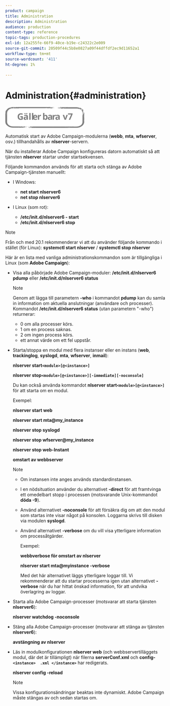 ```yaml
---
product: campaign
title: Administration
description: Administration
audience: production
content-type: reference
topic-tags: production-procedures
exl-id: 12a255fe-66f9-40ce-b19e-c24322c2e009
source-git-commit: 20509f44c5b8e0827a09f44dffdf2ec9d11652a1
workflow-type: tm+mt
source-wordcount: '411'
ht-degree: 1%

---
```


# Administration{#administration}

![](../../assets/v7-only.svg)

Automatisk start av Adobe Campaign-modulerna (**webb**, **mta**, **wfserver**, osv.) tillhandahålls av **nlserver**-servern.

När du installerar Adobe Campaign konfigureras datorn automatiskt så att tjänsten **nlserver** startar under startsekvensen.

Följande kommandon används för att starta och stänga av Adobe Campaign-tjänsten manuellt:

* I Windows:

   * **net start nlserver6**
   * **net stop nlserver6**

* I Linux (som rot):

   * **/etc/init.d/nlserver6 - start**
   * **/etc/init.d/nlserver6 stop**

>[!NOTE]
>
>Från och med 20.1 rekommenderar vi att du använder följande kommando i stället (för Linux): **systemctl start nlserver** / **systemctl stop nlserver**

Här är en lista med vanliga administrationskommandon som är tillgängliga i Linux (som **Adobe Campaign**):

* Visa alla påbörjade Adobe Campaign-moduler: **/etc/init.d/nlserver6 pdump** eller **/etc/init.d/nlserver6 status**

   >[!NOTE]
   >
   >Genom att lägga till parametern **-who** i kommandot **pdump** kan du samla in information om aktuella anslutningar (användare och processer).\
   >Kommandot **/etc/init.d/nlserver6 status** (utan parametern &quot;-who&quot;) returnerar:
   >
   >    * 0 om alla processer körs.
   >    * 1 om en process saknas.
   >    * 2 om ingen process körs.
   >    * ett annat värde om ett fel uppstår.


* Starta/stoppa en modul med flera instanser eller en instans (**web**, **trackinglog**, **syslogd**, **mta**, **wfserver**, **inmail**):

   **nlserver start`<module>[@<instance>]`**

   **nlserver stop`<module>[@<instance>][-immediate][-noconsole]`**

   Du kan också använda kommandot **nlserver start`<module>[@<instance>]`** för att starta om en modul.

   Exempel:

   **nlserver start web**

   **nlserver start mta@my_instance**

   **nlserver stop syslogd**

   **nlserver stop wfserver@my_instance**

   **nlserver stop web-Instant**

   **omstart av webbserver**

   >[!NOTE]
   >
   >* Om instansen inte anges används standardinstansen.
   >* I en nödsituation använder du alternativet **-direct** för att framtvinga ett omedelbart stopp i processen (motsvarande Unix-kommandot **döda -9**).
   >* Använd alternativet **-noconsole** för att försäkra dig om att den modul som startas inte visar något på konsolen. Loggarna skrivs till disken via modulen **syslogd**.
   >* Använd alternativet **-verbose** om du vill visa ytterligare information om processåtgärder.
   >
   >   Exempel:
   >
   >   **webbverbose för omstart av nlserver**
   >
   >   **nlserver start mta@myinstance -verbose**
   >
   >   Med det här alternativet läggs ytterligare loggar till. Vi rekommenderar att du startar processerna igen utan alternativet **-verbose** när du har hittat önskad information, för att undvika överlagring av loggar.


* Starta alla Adobe Campaign-processer (motsvarar att starta tjänsten **nlserver6**):

   **nlserver watchdog -noconsole**

* Stäng alla Adobe Campaign-processer (motsvarar att stänga av tjänsten **nlserver6**):

   **avstängning av nlserver**

* Läs in modulkonfigurationen **nlserver web** (och webbservertilläggets modul, där det är tillämpligt) när filerna **serverConf.xml** och **config-`<instance>  .xml </instance>`** har redigerats.

   **nlserver config -reload**

   >[!NOTE]
   >
   >Vissa konfigurationsändringar beaktas inte dynamiskt. Adobe Campaign måste stängas av och sedan startas om.
